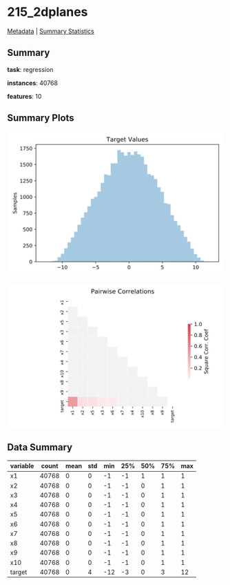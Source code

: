 # 215_2dplanes

[Metadata](metadata.yaml) | [Summary Statistics](summary_stats.csv)

## Summary

**task**: regression

**instances**: 40768

**features**: 10

## Summary Plots

![Labels](label.svg)

![Corr](corr.svg)

## Data Summary

|	variable	|	count	|	mean	|	std	|	min	|	25%	|	50%	|	75%	|	max|
| --- | --- | --- | --- | --- | --- | --- | --- | --- |
|	x1	|	40768	|	0	|	0	|	-1	|	-1	|	1	|	1	|	1
|	x2	|	40768	|	0	|	0	|	-1	|	-1	|	0	|	1	|	1
|	x3	|	40768	|	0	|	0	|	-1	|	-1	|	0	|	1	|	1
|	x4	|	40768	|	0	|	0	|	-1	|	-1	|	0	|	1	|	1
|	x5	|	40768	|	0	|	0	|	-1	|	-1	|	0	|	1	|	1
|	x6	|	40768	|	0	|	0	|	-1	|	-1	|	0	|	1	|	1
|	x7	|	40768	|	0	|	0	|	-1	|	-1	|	0	|	1	|	1
|	x8	|	40768	|	0	|	0	|	-1	|	-1	|	0	|	1	|	1
|	x9	|	40768	|	0	|	0	|	-1	|	-1	|	0	|	1	|	1
|	x10	|	40768	|	0	|	0	|	-1	|	-1	|	0	|	1	|	1
|	target	|	40768	|	0	|	4	|	-12	|	-3	|	0	|	3	|	12
